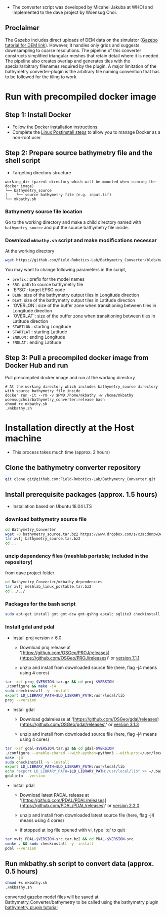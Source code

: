 * The converter script was developed by Micahel Jakuba at WHOI and implemented to the dave project by Woensug Choi.

## Proclaimer
The Gazebo includes direct uploads of DEM data on the simulator ([Gazebo tutorial for DEM link](http://gazebosim.org/tutorials?tut=dem&cat=build_world)). However, it handles only grids and suggests downsampling to coarse resolutions. The pipeline of this converter constructs simplified triangular meshes that retain detail where it is needed. The pipeline also creates overlap and generates tiles with the special/arbitrary filenames required by the plugin. A major limitation of the bathymetry converter-plugin is the arbitrary file naming convention that has to be followed for the tiling to work.

# Run with precompiled docker image

## Step 1: Install Docker
* Follow the [Docker installation instructions](https://docs.docker.com/engine/install/ubuntu/).
* Complete the [Linux Postinstall steps](https://docs.docker.com/engine/install/linux-postinstall/) to allow you to manage Docker as a non-root user.

## Step 2: Prepare source bathymetry file and the shell script
- Targeting directory structure
```
working_dir (parent directory which will be mounted when running the docker image)
└── bathymetry_source
|    └── source bathymetry file (e.g. input.tif)
└── mkbathy.sh
```

### Bathymetry source file location
Go to the working directory and make a child directory named with `bathymetry_source` and put the source bathymetry file inside.

### Download `mkbathy.sh` script and make modifications necessar
At the working directory
```bash
wget https://github.com/Field-Robotics-Lab/Bathymetry_Converter/blob/master/mkbathy.sh
```
You may want to change following parameters in the script,
- `prefix` : prefix for the model names
- `SRC`: path to source bathymetry file
- 'EPSG': target EPSG code
- `DLON`: size of the bathymetry output tiles in Longitude direction
- `DLAT`: size of the bathymetry output tiles in Latitude direction
- 'OVERLON`: size of the buffer zone when transitioning between tiles in Longitude direction
- 'OVERLAT`: size of the buffer zone when transitioning between tiles in Latitude direction
- `STARTLON` : starting Longitude
- `STARTLAT` : starting Latitude
- `ENDLON` : ending Longitude
- `ENDLAT` : ending Latitude



## Step 3: Pull a precompiled docker image from Docker Hub and run
Pull precompiled docker image and run at the working directory
```
# At the working directory which includes bathymetry_source directory with source bathymetry file inside
docker run -it --rm -v $PWD:/home/mkbathy -w /home/mkbathy woensugchoi/bathymetry_converter:release bash
chmod +x mkbathy.sh
./mkbathy.sh
```


# Installation directly at the Host machine
* This process takes much time (approx. 2 hours)

## Clone the bathymetry converter repository
```bash
git clone git@github.com:Field-Robotics-Lab/Bathymetry_Converter.git
```

## Install prerequisite packages (approx. 1.5 hours)
* Installation based on Ubuntu 18.04 LTS

### download bathymetry source file
```bash
cd Bathymetry_Converter
wget -O bathymetry_source.tar.bz2 https://www.dropbox.com/s/x3acdnnpw3ej9b4/bathymetry_source.tar.bz2?dl=1
tar xvfj bathymetry_source.tar.bz2
cd ..
```

### unzip dependency files (meshlab portable; included in the repository)
from dave project folder
```bash
cd Bathymetry_Converter/mkbathy_dependencies
tar xvfj meshlab_linux_portable.tar.bz2
cd ../../
```

### Packages for the bash script

```bash
sudo apt-get install gmt gmt-dcw gmt-gshhg apcalc sqlite3 checkinstall libudunits2-dev libgdal-dev libgeos-dev libproj-dev
```

### Install gdal and pdal

- Install proj version ≥ 6.0

     - Download proj release at '[https://github.com/OSGeo/PROJ/releases](https://github.com/OSGeo/PROJ/releases)' or [version 7.1.1](https://www.dropbox.com/s/4rjx9vutlezt0yx/proj-7.1.1.tar.gz?dl=1)

     - unzip and install from downloaded source file (here, flag -j4 means using 4 cores)

```bash
tar -xzf proj-$VERSION.tar.gz && cd proj-$VERSION
./configure && make -j4
sudo checkinstall -y -install
export LD_LIBRARY_PATH=$LD_LIBRARY_PATH:/usr/local/lib
proj --version
```

- Install gdal

     - Download gdalrelease at '[https://github.com/OSGeo/gdal/releases](https://github.com/OSGeo/gdal/releases)' or [version 3.1.3](https://www.dropbox.com/s/uucd3qwee43bhj9/gdal-3.1.3.tar.gz?dl=1)

     - unzip and install from downloaded source file (here, flag -j4 means using 4 cores)

```bash
tar -xzf gdal-$VERSION.tar.gz && cd gdal-$VERSION
./configure --enable-shared --with-python=python3 --with-proj=/usr/local
make -j4
sudo checkinstall -y -install
export LD_LIBRARY_PATH=$LD_LIBRARY_PATH:/usr/local/lib
echo "export LD_LIBRARY_PATH=$LD_LIBRARY_PATH:/usr/local/lib" >> ~/.bashrc
gdalinfo --version
```

- Install pdal

     - Download latest PADAL release at '[https://github.com/PDAL/PDAL/releases](https://github.com/PDAL/PDAL/releases)' or [version 2.2.0](https://www.dropbox.com/s/27qt50yh86exo9c/PDAL-2.2.0-src.tar.bz2?dl=1)

     - unzip and install from downloaded latest source file (here, flag -j4 means using 4 cores)

     * if stopped at log file opened with vi, type ':q' to quit

```bash
tar xvfj PDAL-$VERSION-src.tar.bz2 && cd PDAL-$VERSION-src
cmake . && sudo checkinstall -y -install
pdal --version
```

## Run mkbathy.sh script to convert data (approx. 0.5 hours)

```bash
chmod +x mkbathy.sh
./mkbathy.sh
```
converted gazebo model files will be saved at Bathymetry_Converter/bathymetry to be called using the bathymetry plugin [bathymetry plugin tutorial](https://github.com/Field-Robotics-Lab/dave/wiki/Bathymetry-Integration)